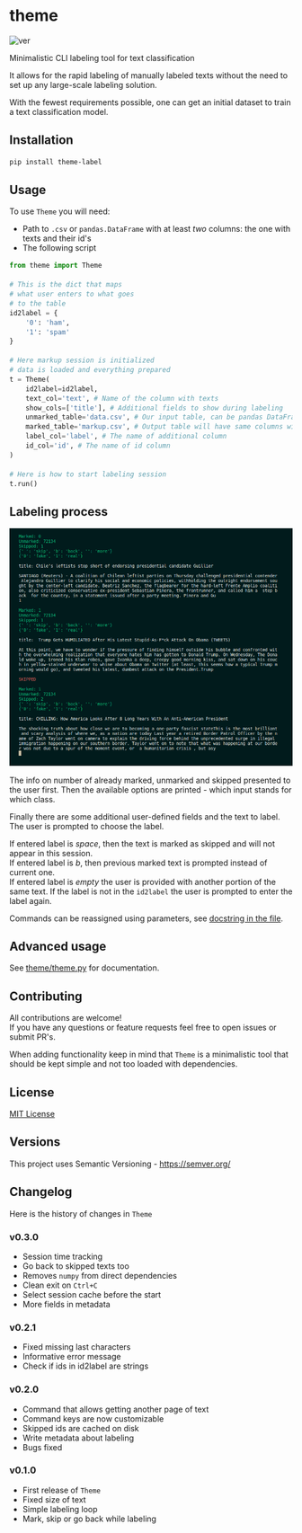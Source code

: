 # theme
![ver](https://img.shields.io/github/v/release/oxid15/theme?style=plastic)  
    
Minimalistic CLI labeling tool for text classification

It allows for the rapid labeling of manually labeled texts without the need to set up any large-scale labeling solution.

With the fewest requirements possible, one can get an initial dataset to train a text classification model.

## Installation
```bash
pip install theme-label
```

## Usage
To use `Theme` you will need:
- Path to `.csv` or `pandas.DataFrame` with at least *two* columns: the one with texts and their id's
- The following script

```python
from theme import Theme

# This is the dict that maps
# what user enters to what goes
# to the table
id2label = {
    '0': 'ham',
    '1': 'spam'
}

# Here markup session is initialized
# data is loaded and everything prepared
t = Theme(
    id2label=id2label,
    text_col='text', # Name of the column with texts
    show_cols=['title'], # Additional fields to show during labeling
    unmarked_table='data.csv', # Our input table, can be pandas DataFrame
    marked_table='markup.csv', # Output table will have same columns with additional one for label
    label_col='label', # The name of additional column
    id_col='id', # The name of id column
)

# Here is how to start labeling session
t.run()
```

## Labeling process
![](imgs/screen_demo.png)

The info on number of already marked, unmarked and skipped presented to the user first. Then the available options are printed - which input stands for which class.

Finally there are some additional user-defined fields and the text to label. The user is prompted to choose the label.

If entered label is *space*, then the text is marked as skipped and will not appear in this session.  
If entered label is *b*, then previous marked text is prompted instead of current one.  
If entered label is *empty* the user is provided with another portion of the same text.
If the label is not in the `id2label` the user is prompted to enter the label again.

Commands can be reassigned using parameters, see [docstring in the file](theme/theme.py).


## Advanced usage
See [theme/theme.py](theme/theme.py) for documentation.

## Contributing

All contributions are welcome!  
If you have any questions or feature requests feel free to open issues or submit PR's.  

When adding functionality keep in mind that `Theme` is a minimalistic tool that should be kept simple
and not too loaded with dependencies.

## License
[MIT License](LICENSE)

## Versions
This project uses Semantic Versioning - https://semver.org/

## Changelog

Here is the history of changes in `Theme`

### v0.3.0
- Session time tracking
- Go back to skipped texts too
- Removes `numpy` from direct dependencies
- Clean exit on `Ctrl+C`
- Select session cache before the start
- More fields in metadata

### v0.2.1
- Fixed missing last characters
- Informative error message
- Check if ids in id2label are strings

### v0.2.0

- Command that allows getting another page of text
- Command keys are now customizable
- Skipped ids are cached on disk
- Write metadata about labeling
- Bugs fixed

### v0.1.0

- First release of `Theme`
- Fixed size of text
- Simple labeling loop
- Mark, skip or go back while labeling
